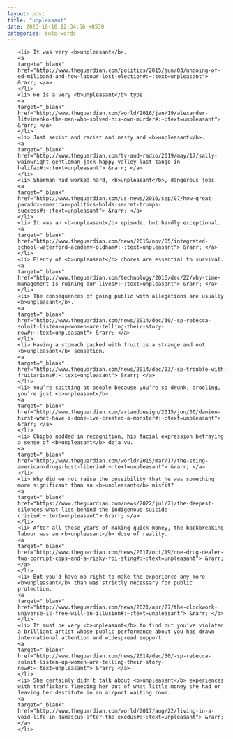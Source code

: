 ```yaml
---
layout: post
title: "unpleasant"
date: 2023-10-10 12:34:56 +0530
categories: auto-words
---
```

<ol>

    <li> It was very <b>unpleasant</b>.
    <a 
    target="_blank" 
    href="http://www.theguardian.com/politics/2015/jun/03/undoing-of-ed-miliband-and-how-labour-lost-election#:~:text=unpleasant"> &rarr; </a>
    </li>
    <li> He is a very <b>unpleasant</b> type.
    <a 
    target="_blank" 
    href="http://www.theguardian.com/world/2016/jan/19/alexander-litvinenko-the-man-who-solved-his-own-murder#:~:text=unpleasant"> &rarr; </a>
    </li>
    <li> Just sexist and racist and nasty and <b>unpleasant</b>.
    <a 
    target="_blank" 
    href="http://www.theguardian.com/tv-and-radio/2019/may/17/sally-wainwright-gentleman-jack-happy-valley-last-tango-in-halifax#:~:text=unpleasant"> &rarr; </a>
    </li>
    <li> Sherman had worked hard, <b>unpleasant</b>, dangerous jobs.
    <a 
    target="_blank" 
    href="http://www.theguardian.com/us-news/2016/sep/07/how-great-paradox-american-politics-holds-secret-trumps-success#:~:text=unpleasant"> &rarr; </a>
    </li>
    <li> It was an <b>unpleasant</b> episode, but hardly exceptional.
    <a 
    target="_blank" 
    href="http://www.theguardian.com/news/2015/nov/05/integrated-school-waterford-academy-oldham#:~:text=unpleasant"> &rarr; </a>
    </li>
    <li> Plenty of <b>unpleasant</b> chores are essential to survival.
    <a 
    target="_blank" 
    href="http://www.theguardian.com/technology/2016/dec/22/why-time-management-is-ruining-our-lives#:~:text=unpleasant"> &rarr; </a>
    </li>
    <li> The consequences of going public with allegations are usually <b>unpleasant</b>.
    <a 
    target="_blank" 
    href="http://www.theguardian.com/news/2014/dec/30/-sp-rebecca-solnit-listen-up-women-are-telling-their-story-now#:~:text=unpleasant"> &rarr; </a>
    </li>
    <li> Having a stomach packed with fruit is a strange and not <b>unpleasant</b> sensation.
    <a 
    target="_blank" 
    href="http://www.theguardian.com/news/2014/dec/03/-sp-trouble-with-fruitarians#:~:text=unpleasant"> &rarr; </a>
    </li>
    <li> You’re spitting at people because you’re so drunk, drooling, you’re just <b>unpleasant</b>.
    <a 
    target="_blank" 
    href="http://www.theguardian.com/artanddesign/2015/jun/30/damien-hirst-what-have-i-done-ive-created-a-monster#:~:text=unpleasant"> &rarr; </a>
    </li>
    <li> Chigbo nodded in recognition, his facial expression betraying a sense of <b>unpleasant</b> deja vu.
    <a 
    target="_blank" 
    href="http://www.theguardian.com/world/2015/mar/17/the-sting-american-drugs-bust-liberia#:~:text=unpleasant"> &rarr; </a>
    </li>
    <li> Why did we not raise the possibility that he was something more significant than an <b>unpleasant</b> misfit?
    <a 
    target="_blank" 
    href="https://www.theguardian.com/news/2022/jul/21/the-deepest-silences-what-lies-behind-the-indigenous-suicide-crisis#:~:text=unpleasant"> &rarr; </a>
    </li>
    <li> After all those years of making quick money, the backbreaking labour was an <b>unpleasant</b> dose of reality.
    <a 
    target="_blank" 
    href="http://www.theguardian.com/news/2017/oct/19/one-drug-dealer-two-corrupt-cops-and-a-risky-fbi-sting#:~:text=unpleasant"> &rarr; </a>
    </li>
    <li> But you’d have no right to make the experience any more <b>unpleasant</b> than was strictly necessary for public protection.
    <a 
    target="_blank" 
    href="http://www.theguardian.com/news/2021/apr/27/the-clockwork-universe-is-free-will-an-illusion#:~:text=unpleasant"> &rarr; </a>
    </li>
    <li> It must be very <b>unpleasant</b> to find out you’ve violated a brilliant artist whose public performance about you has drawn international attention and widespread support.
    <a 
    target="_blank" 
    href="http://www.theguardian.com/news/2014/dec/30/-sp-rebecca-solnit-listen-up-women-are-telling-their-story-now#:~:text=unpleasant"> &rarr; </a>
    </li>
    <li> She certainly didn’t talk about <b>unpleasant</b> experiences with traffickers fleecing her out of what little money she had or leaving her destitute in an airport waiting room.
    <a 
    target="_blank" 
    href="http://www.theguardian.com/world/2017/aug/22/living-in-a-void-life-in-damascus-after-the-exodus#:~:text=unpleasant"> &rarr; </a>
    </li>
